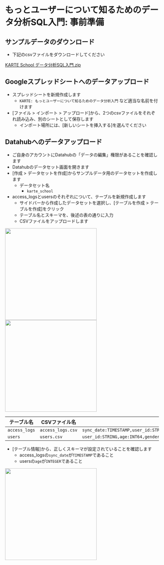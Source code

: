 # もっとユーザーについて知るためのデータ分析SQL入門: 事前準備
## サンプルデータのダウンロード
- 下記のcsvファイルをダウンロードしてください

[KARTE School データ分析SQL入門.zip](https://github.com/plaidev/karte-school/files/4051746/KARTE.School.SQL.zip)

## Googleスプレッドシートへのデータアップロード
- スプレッドシートを新規作成します
    - `KARTE: もっとユーザーについて知るためのデータ分析入門` など適当な名前を付けます
- [ファイル > インポート > アップロード]から、2つのcsvファイルをそれぞれ読み込み、別のシートとして保存します
    - インポート場所には、[新しいシートを挿入する]を選んでください

## Datahubへのデータアップロード
- ご自身のアカウントにDatahubの「データの編集」権限があることを確認します
- Datahubのデータセット画面を開きます
- [作成 > データセットを作成]からサンプルデータ用のデータセットを作成します
    - データセット名
        - `karte_school`
- access_logsとusersのそれぞれについて、テーブルを新規作成します
    - サイドバーから作成したデータセットを選択し、[テーブルを作成 > テーブルを作成]をクリック
    - テーブル名とスキーマを、後述の表の通りに入力
    - CSVファイルをアップロードします

<img src="https://raw.githubusercontent.com/plaidev/karte-school/master/data_analysis/_images/inner_join.png" width="300px">

<img src="https://raw.githubusercontent.com/plaidev/karte-school/master/data_analysis/_images/csv_import.png" width="300px">

テーブル名 | CSVファイル名 | スキーマ
-- | -- | --
`access_logs` | `access_logs.csv` | `sync_date:TIMESTAMP,user_id:STRING,session_id:STRING,origin:STRING,path:STRING`
`users` | `users.csv` | `user_id:STRING,age:INT64,gender:STRING`

- [テーブル情報]から、正しくスキーマが設定されていることを確認します
    - access_logsの`sync_date`が`TIMESTAMP`であること
    - usersの`age`が`INTEGER`であること

<img src="https://raw.githubusercontent.com/plaidev/karte-school/master/data_analysis/_images/check_scheme.png" width="300px">
